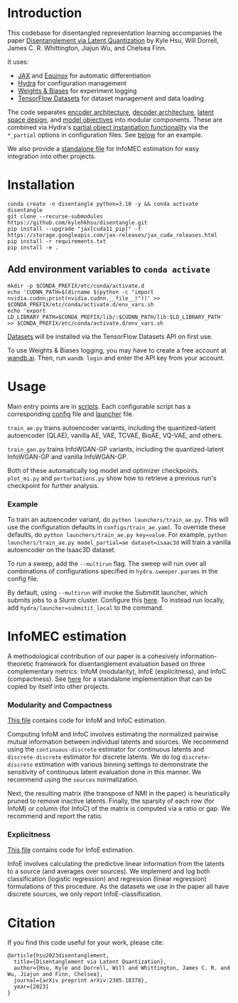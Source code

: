 # Introduction
This codebase for disentangled representation learning accompanies the paper [Disentanglement via Latent Quantization](https://arxiv.org/abs/2305.18378) by Kyle Hsu, Will Dorrell, James C. R. Whittington, Jiajun Wu, and Chelsea Finn.

It uses: 
- [JAX](https://github.com/google/jax) and [Equinox](https://github.com/patrick-kidger/equinox) for automatic differentiation
- [Hydra](https://hydra.cc/) for configuration management
- [Weights & Biases](https://wandb.ai/) for experiment logging
- [TensorFlow Datasets](https://www.tensorflow.org/datasets) for dataset management and data loading

The code separates [encoder architecture](./disentangle/encoders), [decoder architecture](./disentangle/decoders), [latent space design](./disentangle/latents), and [model objectives](./disentangle/models) into modular components. 
These are combined via Hydra's [partial object instantiation functionality](https://hydra.cc/docs/advanced/instantiate_objects/overview/#partial-instantiation) via the `*_partial` options in configuration files. See [below](#example) for an example.

We also provide a [standalone file](./disentangle/metrics/infomec.py) for InfoMEC estimation for easy integration into other projects.

# Installation

```
conda create -n disentangle python=3.10 -y && conda activate disentangle
git clone --recurse-submodules https://github.com/kylehkhsu/disentangle.git
pip install --upgrade "jax[cuda11_pip]" -f https://storage.googleapis.com/jax-releases/jax_cuda_releases.html
pip install -r requirements.txt
pip install -e .
```

## Add environment variables to `conda activate`
```
mkdir -p $CONDA_PREFIX/etc/conda/activate.d
echo 'CUDNN_PATH=$(dirname $(python -c "import nvidia.cudnn;print(nvidia.cudnn.__file__)"))' >> $CONDA_PREFIX/etc/conda/activate.d/env_vars.sh
echo 'export LD_LIBRARY_PATH=$CONDA_PREFIX/lib/:$CUDNN_PATH/lib:$LD_LIBRARY_PATH' >> $CONDA_PREFIX/etc/conda/activate.d/env_vars.sh
```

[//]: # ()
[//]: # ()
[//]: # (```)

[//]: # (conda create -n disentangle python=3.10 -y && conda activate disentangle)

[//]: # (conda install c-compiler cxx-compiler jax cuda-nvcc -c conda-forge -c nvidia -y)

[//]: # (git clone --recurse-submodules https://github.com/kylehkhsu/disentangle.git)

[//]: # (LD_LIBRARY_PATH=$LD_LIBRARY_PATH:$CONDA_PREFIX/lib/ pip install -r requirements.txt)

[//]: # (pip install -e .)

[//]: # (```)

[//]: # ()
[//]: # (Alternatives for JAX installation can be found here: https://github.com/google/jax#installation.)

[//]: # (For example:)

[//]: # (```)

[//]: # (pip install --upgrade "jax[cuda11_pip]" -f https://storage.googleapis.com/jax-releases/jax_cuda_releases.html)

[//]: # (```)

[//]: # ()
[//]: # ()
[//]: # (`LD_LIBRARY_PATH` command is to ensure `tensorflow` installation "sees" the `cudatoolkit` and `cudnn` packages installed via `conda`.)


[Datasets](./disentangle/datasets) will be installed via the TensorFlow Datasets API on first use.

To use Weights & Biases logging, you may have to create a free account at [wandb.ai](https://wandb.ai/). Then, run `wandb login` and enter the API key from your account.

# Usage
Main entry points are in [scripts](./scripts). Each configurable script has a corresponding [config](./configs) file and [launcher](./launchers) file.

`train_ae.py` trains autoencoder variants, including the quantized-latent autoencoder (QLAE), vanilla AE, VAE, TCVAE, BioAE, VQ-VAE, and others.

`train_gan.py` trains InfoWGAN-GP variants, including the quantized-latent InfoWGAN-GP and vanilla InfoWGAN-GP.

Both of these automatically log model and optimizer checkpoints. `plot_mi.py` and `perturbations.py` show how to retrieve a previous run's checkpoint for further analysis.

### Example
To train an autoencoder variant, do `python launchers/train_ae.py`. This will use the configuration defaults in `configs/train_ae.yaml`. To override these defaults, do `python launchers/train_ae.py key=value`. For example, `python launchers/train_ae.py model_partial=ae dataset=isaac3d` will train a vanilla autoencoder on the Isaac3D dataset.

To run a sweep, add the `--multirun` flag. The sweep will run over all combinations of configurations specified in `hydra.sweeper.params` in the config file. 

By default, using `--multirun` will invoke the SubmitIt launcher, which submits jobs to a Slurm cluster. Configure this [here](./configs/hydra/launcher/slurm.yaml). To instead run locally, add `hydra/launcher=submitit_local` to the command.

# InfoMEC estimation
A methodological contribution of our paper is a cohesively information-theoretic framework for disentanglement evaluation based on three complementary metrics: InfoM (modularity), InfoE (explicitness), and InfoC (compactness). See [here](./disentangle/metrics/infomec.py) for a standalone implementation that can be copied by itself into other projects.


### Modularity and Compactness
[This file](./disentangle/metrics/mutual_information.py) contains code for InfoM and InfoC estimation. 

Computing InfoM and InfoC involves estimating the normalized pairwise mutual information between individual latents and sources. We recommend using the `continuous-discrete` estimator for continuous latents and `discrete-discrete` estimator for discrete latents. We do log `discrete-discrete` estimation with various binning settings to demonstrate the sensitivity of continuous latent evaluation done in this manner. We recommend using the `sources` normalization.

Next, the resulting matrix (the transpose of NMI in the paper) is heuristically pruned to remove inactive latents. Finally, the sparsity of each row (for InfoM) or column (for InfoC) of the matrix is computed via a ratio or gap. We recommend and report the ratio.


### Explicitness
[This file](./disentangle/metrics/explicitness.py) contains code for InfoE estimation. 

InfoE involves calculating the predictive linear information from the latents to a source (and averages over sources). We implement and log both classification (logistic regression) and regression (linear regression) formulations of this procedure. As the datasets we use in the paper all have discrete sources, we only report InfoE-classification.

# Citation
If you find this code useful for your work, please cite:
```
@article{hsu2023disentanglement,
  title={Disentanglement via Latent Quantization},
  author={Hsu, Kyle and Dorrell, Will and Whittington, James C. R. and Wu, Jiajun and Finn, Chelsea},
  journal={arXiv preprint arXiv:2305.18378},
  year={2023}
}
```